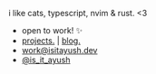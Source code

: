 i like cats, typescript, nvim & rust. <3
- open to work! ✨
- [projects.](https://isitayush.dev/projects) | [blog.](https://isitayush.dev/blog)
- [work@isitayush.dev](mailto:work@isitayush.dev)
- [@is_it_ayush](https://twitter.com/is_it_ayush)
